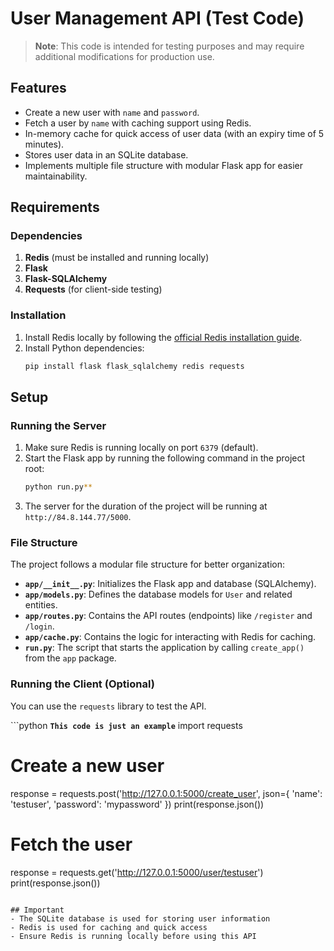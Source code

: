 # User Management API (Test Code)

> **Note**: This code is intended for testing purposes and may require additional modifications for production use.

## Features
- Create a new user with `name` and `password`.
- Fetch a user by `name` with caching support using Redis.
- In-memory cache for quick access of user data (with an expiry time of 5 minutes).
- Stores user data in an SQLite database.
- Implements multiple file structure with modular Flask app for easier maintainability.

## Requirements

### Dependencies
1. **Redis** (must be installed and running locally)
2. **Flask** 
3. **Flask-SQLAlchemy**
4. **Requests** (for client-side testing)

### Installation
1. Install Redis locally by following the [official Redis installation guide](https://redis.io/docs/getting-started/).
2. Install Python dependencies:
    ```bash
    pip install flask flask_sqlalchemy redis requests
    ```

## Setup

### Running the Server
1. Make sure Redis is running locally on port `6379` (default).
2. Start the Flask app by running the following command in the project root:
    ```bash
    python run.py**
    ```
3. The server for the duration of the project will be running at `http://84.8.144.77/5000`.

### File Structure

The project follows a modular file structure for better organization:
- **`app/__init__.py`**: Initializes the Flask app and database (SQLAlchemy).
- **`app/models.py`**: Defines the database models for `User` and related entities.
- **`app/routes.py`**: Contains the API routes (endpoints) like `/register` and `/login`.
- **`app/cache.py`**: Contains the logic for interacting with Redis for caching.
- **`run.py`**: The script that starts the application by calling `create_app()` from the `app` package.


### Running the Client (Optional)
You can use the `requests` library to test the API.

```python **`This code is just an example`**
import requests

# Create a new user
response = requests.post('http://127.0.0.1:5000/create_user', json={
    'name': 'testuser',
    'password': 'mypassword'
})
print(response.json())

# Fetch the user
response = requests.get('http://127.0.0.1:5000/user/testuser')
print(response.json())
```

## Important
- The SQLite database is used for storing user information
- Redis is used for caching and quick access
- Ensure Redis is running locally before using this API

